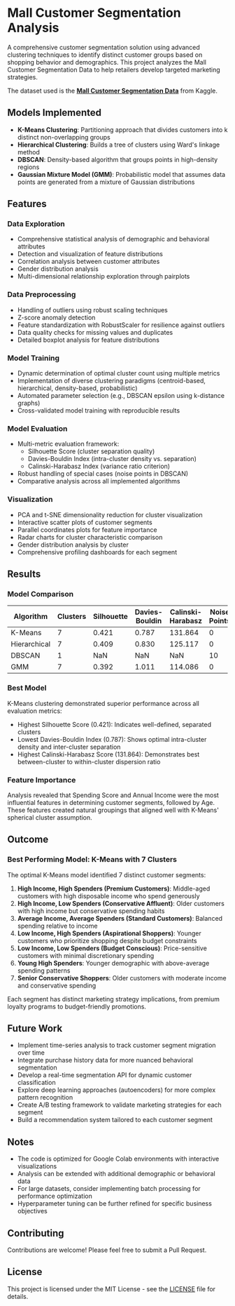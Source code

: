 # Mall Customer Segmentation Analysis

A comprehensive customer segmentation solution using advanced clustering techniques to identify distinct customer groups based on shopping behavior and demographics. This project analyzes the Mall Customer Segmentation Data to help retailers develop targeted marketing strategies.

The dataset used is the [**Mall Customer Segmentation Data**](https://www.kaggle.com/datasets/vjchoudhary7/customer-segmentation-tutorial-in-python)  from Kaggle.


## Models Implemented

- **K-Means Clustering**: Partitioning approach that divides customers into k distinct non-overlapping groups
- **Hierarchical Clustering**: Builds a tree of clusters using Ward's linkage method
- **DBSCAN**: Density-based algorithm that groups points in high-density regions
- **Gaussian Mixture Model (GMM)**: Probabilistic model that assumes data points are generated from a mixture of Gaussian distributions

## Features

### Data Exploration
- Comprehensive statistical analysis of demographic and behavioral attributes
- Detection and visualization of feature distributions
- Correlation analysis between customer attributes
- Gender distribution analysis
- Multi-dimensional relationship exploration through pairplots

### Data Preprocessing
- Handling of outliers using robust scaling techniques
- Z-score anomaly detection
- Feature standardization with RobustScaler for resilience against outliers
- Data quality checks for missing values and duplicates
- Detailed boxplot analysis for feature distributions

### Model Training
- Dynamic determination of optimal cluster count using multiple metrics
- Implementation of diverse clustering paradigms (centroid-based, hierarchical, density-based, probabilistic)
- Automated parameter selection (e.g., DBSCAN epsilon using k-distance graphs)
- Cross-validated model training with reproducible results

### Model Evaluation
- Multi-metric evaluation framework:
  - Silhouette Score (cluster separation quality)
  - Davies-Bouldin Index (intra-cluster density vs. separation)
  - Calinski-Harabasz Index (variance ratio criterion)
- Robust handling of special cases (noise points in DBSCAN)
- Comparative analysis across all implemented algorithms

### Visualization
- PCA and t-SNE dimensionality reduction for cluster visualization
- Interactive scatter plots of customer segments
- Parallel coordinates plots for feature importance
- Radar charts for cluster characteristic comparison
- Gender distribution analysis by cluster
- Comprehensive profiling dashboards for each segment

## Results

### Model Comparison
| Algorithm    | Clusters | Silhouette | Davies-Bouldin | Calinski-Harabasz | Noise Points |
|--------------|----------|------------|----------------|-------------------|--------------|
| K-Means      | 7        | 0.421      | 0.787          | 131.864           | 0            |
| Hierarchical | 7        | 0.409      | 0.830          | 125.117           | 0            |
| DBSCAN       | 1        | NaN        | NaN            | NaN               | 10           |
| GMM          | 7        | 0.392      | 1.011          | 114.086           | 0            |

### Best Model
K-Means clustering demonstrated superior performance across all evaluation metrics:
- Highest Silhouette Score (0.421): Indicates well-defined, separated clusters
- Lowest Davies-Bouldin Index (0.787): Shows optimal intra-cluster density and inter-cluster separation
- Highest Calinski-Harabasz Score (131.864): Demonstrates best between-cluster to within-cluster dispersion ratio

### Feature Importance
Analysis revealed that Spending Score and Annual Income were the most influential features in determining customer segments, followed by Age. These features created natural groupings that aligned well with K-Means' spherical cluster assumption.

## Outcome

### Best Performing Model: K-Means with 7 Clusters
The optimal K-Means model identified 7 distinct customer segments:

1. **High Income, High Spenders (Premium Customers)**: Middle-aged customers with high disposable income who spend generously
2. **High Income, Low Spenders (Conservative Affluent)**: Older customers with high income but conservative spending habits
3. **Average Income, Average Spenders (Standard Customers)**: Balanced spending relative to income
4. **Low Income, High Spenders (Aspirational Shoppers)**: Younger customers who prioritize shopping despite budget constraints
5. **Low Income, Low Spenders (Budget Conscious)**: Price-sensitive customers with minimal discretionary spending
6. **Young High Spenders**: Younger demographic with above-average spending patterns
7. **Senior Conservative Shoppers**: Older customers with moderate income and conservative spending

Each segment has distinct marketing strategy implications, from premium loyalty programs to budget-friendly promotions.

## Future Work

- Implement time-series analysis to track customer segment migration over time
- Integrate purchase history data for more nuanced behavioral segmentation
- Develop a real-time segmentation API for dynamic customer classification
- Explore deep learning approaches (autoencoders) for more complex pattern recognition
- Create A/B testing framework to validate marketing strategies for each segment
- Build a recommendation system tailored to each customer segment

## Notes

- The code is optimized for Google Colab environments with interactive visualizations
- Analysis can be extended with additional demographic or behavioral data
- For large datasets, consider implementing batch processing for performance optimization
- Hyperparameter tuning can be further refined for specific business objectives

## Contributing

Contributions are welcome! Please feel free to submit a Pull Request.


## License

This project is licensed under the MIT License - see the [LICENSE](LICENSE) file for details.




